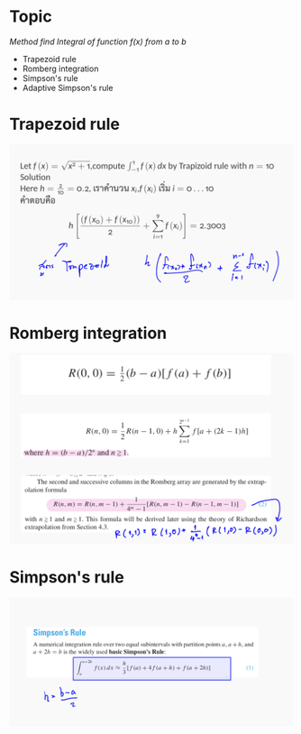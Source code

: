 # Topic

_Method find Integral of function f(x) from a to b_

- Trapezoid rule
- Romberg integration
- Simpson's rule
- Adaptive Simpson's rule

# Trapezoid rule

<img src="./assets/Trapozoid.jpeg"/>

# Romberg integration

<img src="./assets/Romberg.jpeg"/>

# Simpson's rule

<img src="./assets/BasicSimpsonRule.jpeg"/>
